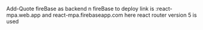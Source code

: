 Add-Quote
fireBase as backend n fireBase to deploy 
link is :react-mpa.web.app
and react-mpa.firebaseapp.com
here react router version 5 is used
